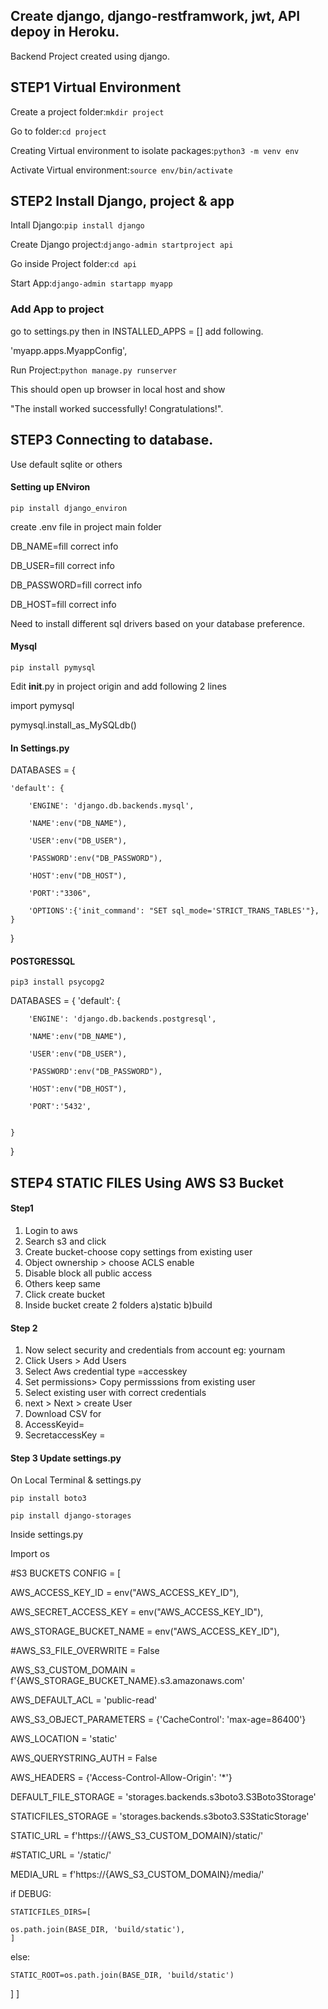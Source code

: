 ## Create django, django-restframwork, jwt, API depoy in Heroku.
Backend Project created using django.

## STEP1 Virtual Environment
Create a project folder:`mkdir project`

Go to folder:`cd project`

Creating Virtual environment to isolate packages:`python3 -m venv env`

Activate Virtual environment:`source env/bin/activate`

## STEP2 Install Django, project & app
Intall Django:`pip install django`

Create Django project:`django-admin startproject api`

Go inside Project folder:`cd api`

Start App:`django-admin startapp myapp`

### Add App to project

go to settings.py then in INSTALLED_APPS = [] add following.

'myapp.apps.MyappConfig',

Run Project:`python manage.py runserver`

This should open up browser in local host and show 

"The install worked successfully! Congratulations!".


## STEP3 Connecting to database.
Use default sqlite or others

#### Setting up ENviron
`pip install django_environ`

create .env file in project main folder

DB_NAME=fill correct info

DB_USER=fill correct info

DB_PASSWORD=fill correct info

DB_HOST=fill correct info
 


Need to install different sql drivers based on your database preference.


#### Mysql
`pip install pymysql`

Edit  __init__.py in project origin and add following 2 lines

import pymysql

pymysql.install_as_MySQLdb()


#### In Settings.py
DATABASES = {

    'default': {
    
        'ENGINE': 'django.db.backends.mysql',
        
        'NAME':env("DB_NAME"),
        
        'USER':env("DB_USER"),
        
        'PASSWORD':env("DB_PASSWORD"),
        
        'HOST':env("DB_HOST"),
        
        'PORT':"3306",
        
        'OPTIONS':{'init_command': "SET sql_mode='STRICT_TRANS_TABLES'"},
    }

}



#### POSTGRESSQL
`pip3 install psycopg2`


DATABASES = {
    'default': {
    
        'ENGINE': 'django.db.backends.postgresql',
         
        'NAME':env("DB_NAME"),
        
        'USER':env("DB_USER"),
        
        'PASSWORD':env("DB_PASSWORD"),
        
        'HOST':env("DB_HOST"),
        
        'PORT':'5432',
       
       
    }
}




## STEP4 STATIC FILES Using AWS S3 Bucket
#### Step1
1. Login to aws
2. Search s3 and click
3. Create bucket-choose copy settings from existing user
4. Object ownership > choose ACLS enable
5. Disable block all public access
6. Others keep same
7. Click create bucket
8. Inside bucket create 2 folders a)static b)build

#### Step 2

1. Now select security and credentials from account eg: yournam
2. Click Users > Add Users
3. Select Aws credential type =accesskey
4. Set permissions> Copy permisssions from existing user
5. Select existing user with correct credentials
6. next > Next > create User
7. Download CSV for 
8. AccessKeyid=
9. SecretaccessKey =

#### Step 3 Update settings.py
On Local Terminal  & settings.py

`pip install boto3`

`pip install django-storages`



Inside settings.py

Import os

#S3 BUCKETS CONFIG = 
[

AWS_ACCESS_KEY_ID = env("AWS_ACCESS_KEY_ID"),

AWS_SECRET_ACCESS_KEY = env("AWS_ACCESS_KEY_ID"),

AWS_STORAGE_BUCKET_NAME = env("AWS_ACCESS_KEY_ID"),

#AWS_S3_FILE_OVERWRITE = False

AWS_S3_CUSTOM_DOMAIN = f'{AWS_STORAGE_BUCKET_NAME}.s3.amazonaws.com'

AWS_DEFAULT_ACL = 'public-read'

AWS_S3_OBJECT_PARAMETERS = {'CacheControl': 'max-age=86400'}

AWS_LOCATION = 'static'

AWS_QUERYSTRING_AUTH = False

AWS_HEADERS = {'Access-Control-Allow-Origin': '*'}

DEFAULT_FILE_STORAGE = 'storages.backends.s3boto3.S3Boto3Storage'

STATICFILES_STORAGE = 'storages.backends.s3boto3.S3StaticStorage'

STATIC_URL = f'https://{AWS_S3_CUSTOM_DOMAIN}/static/'

#STATIC_URL = '/static/'

MEDIA_URL = f'https://{AWS_S3_CUSTOM_DOMAIN}/media/'

if DEBUG:

    STATICFILES_DIRS=[
    
    os.path.join(BASE_DIR, 'build/static'),
    ]
    
else:

    STATIC_ROOT=os.path.join(BASE_DIR, 'build/static')


]
]








